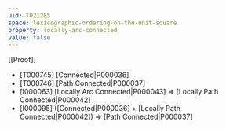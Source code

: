 ```yaml
---
uid: T021285
space: lexicographic-ordering-on-the-unit-square
property: locally-arc-connected
value: false
---
```

[[Proof]]

* [T000745] [Connected|P000036]
* [T000746] [Path Connected|P000037]
* [I000063] [Locally Arc Connected|P000043] => [Locally Path Connected|P000042]
* [I000095] ([Connected|P000036] + [Locally Path Connected|P000042]) => [Path Connected|P000037]

